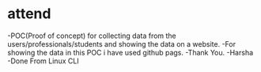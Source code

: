 # attend 

-POC(Proof of concept) for collecting data from the users/professionals/students and showing the data on a website.
-For showing the data in this POC i have used github pags.
-Thank You.
-Harsha
-Done From Linux CLI
